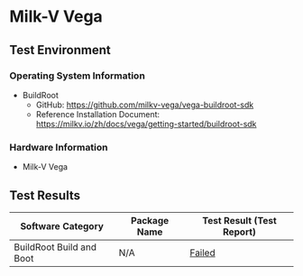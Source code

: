 # Milk-V Vega

## Test Environment

### Operating System Information

- BuildRoot
    - GitHub: https://github.com/milkv-vega/vega-buildroot-sdk
    - Reference Installation Document: https://milkv.io/zh/docs/vega/getting-started/buildroot-sdk

### Hardware Information

- Milk-V Vega

## Test Results

| Software Category        | Package Name | Test Result (Test Report) |
| ------------------------ | ------------ | ------------------------- |
| BuildRoot Build and Boot | N/A          | [Failed][BuildRoot]       |

[BuildRoot]: ./BuildRoot/README.md
